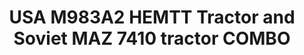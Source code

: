 ---
layout: product
title: "USA M983A2 HEMTT Tractor and Soviet MAZ 7410 tractor COMBO"
price: "5700" 
desc: "Maketa"
img_path: "/assets/img/MA72009.webp"
brand: "N/A"
available: false
special_offer: false
new: false
soon: false
cat: "010000"
subcat: "013300"
subsubcat: "0N/A"
sifra: "MA72009"
popular: false
---